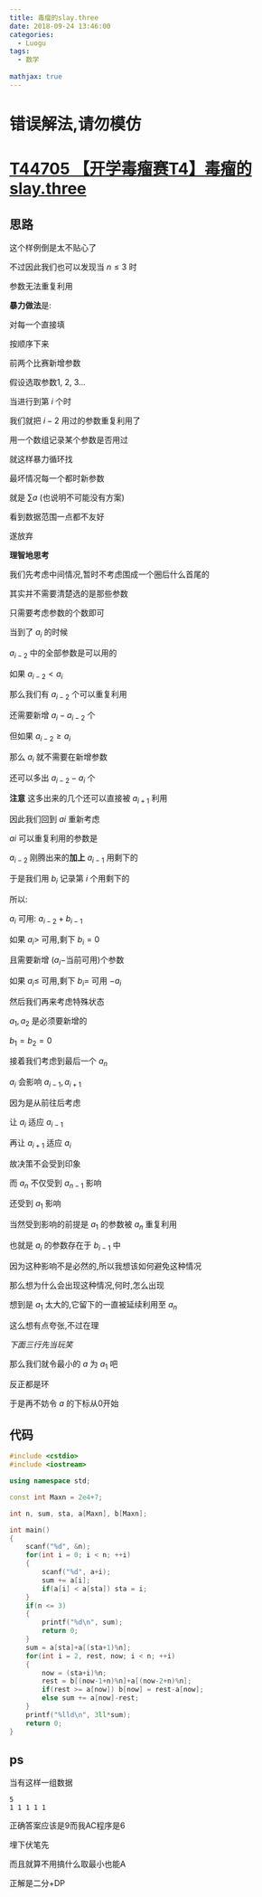 ```yaml
---
title: 毒瘤的slay.three
date: 2018-09-24 13:46:00
categories:
  - Luogu
tags:
  - 数学
  
mathjax: true
---
```

# 错误解法,请勿模仿

# [T44705 【开学毒瘤赛T4】毒瘤的slay.three](https://www.luogu.org/problemnew/show/T44705)

## 思路

这个样例倒是太不贴心了

不过因此我们也可以发现当 $n \leq 3$ 时

参数无法重复利用

**暴力做法**是:

对每一个直接填

按顺序下来

前两个比赛新增参数

假设选取参数1, 2, 3...

当进行到第 $i$ 个时

我们就把 $i-2$ 用过的参数重复利用了

用一个数组记录某个参数是否用过

就这样暴力循环找

最坏情况每一个都时新参数

就是 $\sum a$ (也说明不可能没有方案)

看到数据范围一点都不友好

遂放弃

**理智地思考**

我们先考虑中间情况,暂时不考虑围成一个圈后什么首尾的

其实并不需要清楚选的是那些参数

只需要考虑参数的个数即可

当到了 $a_i$ 的时候

$a_{i-2}$ 中的全部参数是可以用的

如果 $a_{i-2} < a_{i}$

那么我们有 $a_{i-2}$ 个可以重复利用

还需要新增 $a_i - a_{i-2}$ 个

但如果 $a_{i-2} \geq a_{i}$

那么 $a_i$ 就不需要在新增参数

还可以多出 $a_{i-2} - a_i$ 个

**注意** 这多出来的几个还可以直接被 $a_{i+1}$ 利用

因此我们回到 $ai$ 重新考虑

$ai$ 可以重复利用的参数是 

$a_{i-2}$ 刚腾出来的**加上** $a_{i-1}$ 用剩下的 

于是我们用 $b_i$ 记录第 $i$ 个用剩下的

所以:

$a_i$ 可用: $a_{i-2} + b_{i-1}$

如果 $a_i >$ 可用,剩下 $b_i = 0$

且需要新增 ($a_i -$当前可用)个参数

如果 $a_i \leq$ 可用,剩下 $b_i =$ 可用 $- a_i$

然后我们再来考虑特殊状态

$a_1, a_2$ 是必须要新增的

$b_1 = b_2 = 0$

接着我们考虑到最后一个 $a_n$

$a_i$ 会影响 $a_{i-1}, a_{i+1}$

因为是从前往后考虑

让 $a_i$ 适应 $a_{i-1}$

再让 $a_{i+1}$ 适应 $a_i$

故决策不会受到印象

而 $a_n$ 不仅受到 $a_{n-1}$ 影响

还受到 $a_1$ 影响

当然受到影响的前提是 $a_1$ 的参数被 $a_n$ 重复利用

也就是 $a_i$ 的参数存在于 $b_{i-1}$ 中

因为这种影响不是必然的,所以我想该如何避免这种情况

那么想为什么会出现这种情况,何时,怎么出现

想到是 $a_1$ 太大的,它留下的一直被延续利用至 $a_n$

这么想有点夸张,不过在理

*下面三行先当玩笑*

那么我们就令最小的 $a$ 为 $a_1$ 吧

反正都是环

于是再不妨令 $a$ 的下标从0开始

## 代码

```cpp
#include <cstdio>
#include <iostream>

using namespace std;

const int Maxn = 2e4+7;

int n, sum, sta, a[Maxn], b[Maxn];

int main()
{
    scanf("%d", &n);
    for(int i = 0; i < n; ++i)
    {
        scanf("%d", a+i);
        sum += a[i];
        if(a[i] < a[sta]) sta = i;
    }
    if(n <= 3)
    {
        printf("%d\n", sum);
        return 0;
    }
    sum = a[sta]+a[(sta+1)%n];
    for(int i = 2, rest, now; i < n; ++i)
    {
        now = (sta+i)%n;
        rest = b[(now-1+n)%n]+a[(now-2+n)%n];
        if(rest >= a[now]) b[now] = rest-a[now];
        else sum += a[now]-rest;
    }
    printf("%lld\n", 3ll*sum);
    return 0;
}
```

## ps

当有这样一组数据

    5
    1 1 1 1 1

正确答案应该是9而我AC程序是6

埋下伏笔先

而且就算不用搞什么取最小也能A

正解是二分+DP